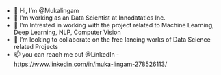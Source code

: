 - 👋 Hi, I’m @Mukalingam
- 👀 I'm working as an Data Scientist at Innodatatics Inc.
- 🌱 I'm Intrested in working with the project related to Machine Learning, Deep Learning, NLP, Computer Vision
- 💞️ I’m looking to collaborate on the free lancing works of Data Science related Projects
- 📫 you can reach me out @LinkedIn - https://www.linkedin.com/in/muka-lingam-278526113/

<!---
Mukalingam/Mukalingam is a ✨ special ✨ repository because its `README.md` (this file) appears on your GitHub profile.
You can click the Preview link to take a look at your changes.
--->
